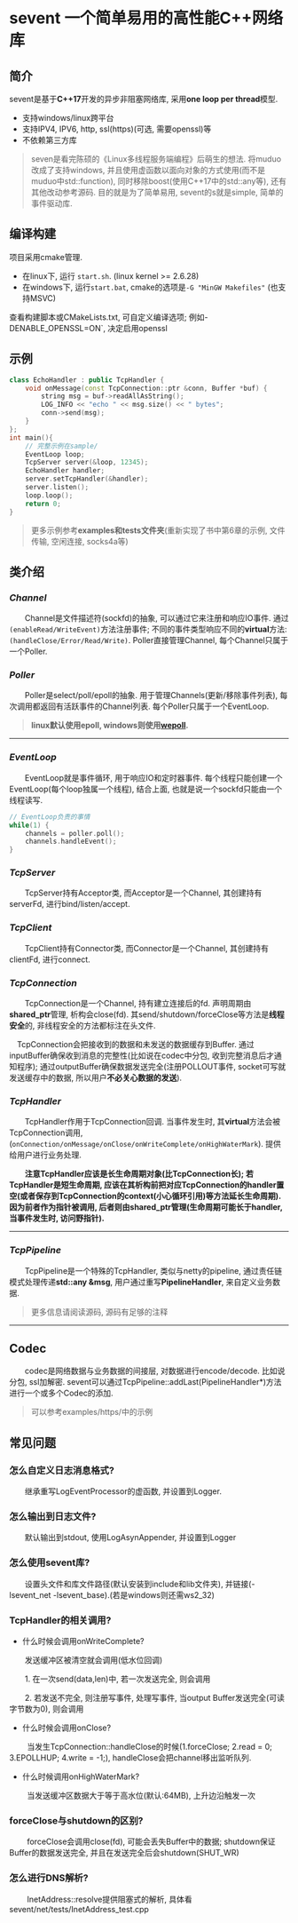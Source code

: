 # sevent 一个简单易用的高性能C++网络库

## 简介

sevent是基于**C++17**开发的异步非阻塞网络库, 采用**one loop per thread**模型. 

- 支持windows/linux跨平台
- 支持IPV4, IPV6, http, ssl(https)(可选, 需要openssl)等
- 不依赖第三方库

> seven是看完陈硕的《Linux多线程服务端编程》后萌生的想法. 将muduo改成了支持windows, 并且使用虚函数以面向对象的方式使用(而不是muduo中std::function), 同时移除boost(使用C++17中的std::any等), 还有其他改动参考源码. 目的就是为了简单易用, sevent的s就是simple, 简单的事件驱动库.

## 编译构建

项目采用cmake管理.

- 在linux下, 运行 `start.sh`.  (linux kernel >= 2.6.28)
- 在windows下, 运行`start.bat`, cmake的选项是`-G "MinGW Makefiles"` (也支持MSVC)

查看构建脚本或CMakeLists.txt, 可自定义编译选项; 例如-DENABLE_OPENSSL=ON`, 决定启用openssl

## 示例

```c++
class EchoHandler : public TcpHandler {
    void onMessage(const TcpConnection::ptr &conn, Buffer *buf) {
        string msg = buf->readAllAsString();
        LOG_INFO << "echo " << msg.size() << " bytes";
        conn->send(msg);
    }
};
int main(){
    // 完整示例在sample/
    EventLoop loop;
    TcpServer server(&loop, 12345);    
    EchoHandler handler;
    server.setTcpHandler(&handler); 
    server.listen();
    loop.loop();
    return 0;
}
```

>  更多示例参考**examples和tests文件夹**(重新实现了书中第6章的示例, 文件传输, 空闲连接, socks4a等)



## 类介绍

### *Channel*

&emsp;&emsp;Channel是文件描述符(sockfd)的抽象, 可以通过它来注册和响应IO事件. 通过`(enableRead/WriteEvent)`方法注册事件; 不同的事件类型响应不同的**virtual**方法:`(handleClose/Error/Read/Write)`. Poller直接管理Channel, 每个Channel只属于一个Poller.

### *Poller*

&emsp;&emsp;Poller是select/poll/epoll的抽象. 用于管理Channels(更新/移除事件列表), 每次调用都返回有活跃事件的Channel列表. 每个Poller只属于一个EventLoop. 

> **linux默认使用epoll, windows则使用[wepoll](https://github.com/piscisaureus/wepoll).**

---

### *EventLoop*

&emsp;&emsp;EventLoop就是事件循环, 用于响应IO和定时器事件. 每个线程只能创建一个EventLoop(每个loop独属一个线程), 结合上面, 也就是说一个sockfd只能由一个线程读写. 

```c++
// EventLoop负责的事情
while(1) { 
    channels = poller.poll(); 
    channels.handleEvent(); 
}
```



### *TcpServer*

&emsp;&emsp;TcpServer持有Acceptor类, 而Acceptor是一个Channel, 其创建持有serverFd, 进行bind/listen/accept.

### *TcpClient*

&emsp;&emsp;TcpClient持有Connector类, 而Connector是一个Channel, 其创建持有clientFd, 进行connect.

### *TcpConnection*

&emsp;&emsp;TcpConnection是一个Channel, 持有建立连接后的fd. 声明周期由**shared_ptr**管理, 析构会close(fd). 其send/shutdown/forceClose等方法是**线程安全**的, 非线程安全的方法都标注在头文件.

&emsp;TcpConnection会把接收到的数据和未发送的数据缓存到Buffer. 通过inputBuffer确保收到消息的完整性(比如说在codec中分包, 收到完整消息后才通知程序); 通过outputBuffer确保数据发送完全(注册POLLOUT事件, socket可写就发送缓存中的数据, 所以用户**不必关心数据的发送**).

### *TcpHandler*

&emsp;&emsp;TcpHandler作用于TcpConnection回调. 当事件发生时, 其**virtual**方法会被TcpConnection调用,(`onConnection/onMessage/onClose/onWriteComplete/onHighWaterMark`). 提供给用户进行业务处理.

&emsp;&emsp;**注意TcpHandler应该是长生命周期对象(比TcpConnection长); 若TcpHandler是短生命周期, 应该在其析构前把对应TcpConnection的handler置空(或者保存到TcpConnection的context(小心循环引用)等方法延长生命周期). 因为前者作为指针被调用, 后者则由shared_ptr管理(生命周期可能长于handler, 当事件发生时, 访问野指针).**

---

### *TcpPipeline*

&emsp;&emsp;TcpPipeline是一个特殊的TcpHandler, 类似与netty的pipeline, 通过责任链模式处理传递**std::any &msg**, 用户通过重写**PipelineHandler**, 来自定义业务数据.

>  更多信息请阅读源码, 源码有足够的注释

---

## **Codec**

&emsp;&emsp;codec是网络数据与业务数据的间接层, 对数据进行encode/decode. 比如说分包, ssl加解密. sevent可以通过TcpPipeline::addLast(PipelineHandler*)方法进行一个或多个Codec的添加. 

> 可以参考examples/https/中的示例



## 常见问题

### 怎么自定义日志消息格式?

&emsp;&emsp;继承重写LogEventProcessor的虚函数, 并设置到Logger.

### 怎么输出到日志文件?

&emsp;&emsp;默认输出到stdout, 使用LogAsynAppender, 并设置到Logger

### 怎么使用sevent库?

&emsp;&emsp;设置头文件和库文件路径(默认安装到include和lib文件夹), 并链接(-lsevent_net -lsevent_base).(若是windows则还需ws2_32)

### TcpHandler的相关调用?

- 什么时候会调用onWriteComplete?

&emsp;&emsp;发送缓冲区被清空就会调用(低水位回调)

&emsp;&emsp;1. 在一次send(data,len)中, 若一次发送完全, 则会调用

&emsp;&emsp;2. 若发送不完全, 则注册写事件, 处理写事件, 当output Buffer发送完全(可读字节数为0), 则会调用

- 什么时候会调用onClose?
  

&emsp;&emsp; 当发生TcpConnection::handleClose的时候(1.forceClose; 2.read = 0; 3.EPOLLHUP; 4.write = -1;), handleClose会把channel移出监听队列.

- 什么时候调用onHighWaterMark?

&emsp;&emsp; 当发送缓冲区数据大于等于高水位(默认:64MB), 上升边沿触发一次

### forceClose与shutdown的区别?

&emsp;&emsp; forceClose会调用close(fd), 可能会丢失Buffer中的数据; shutdown保证Buffer的数据发送完全, 并且在发送完全后会shutdown(SHUT_WR)

### 怎么进行DNS解析?

&emsp;&emsp; InetAddress::resolve提供阻塞式的解析, 具体看sevent/net/tests/InetAddress_test.cpp

